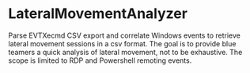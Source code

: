 # LateralMovementAnalyzer
Parse EVTXecmd CSV export and correlate Windows events to retrieve lateral movement sessions in a csv format. The goal is to provide blue teamers a quick analysis of lateral movement, not to be exhaustive. The scope is limited to RDP and Powershell remoting events.
